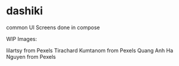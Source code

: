# dashiki
common UI Screens done in compose

WIP
Images:

lilartsy from Pexels
Tirachard Kumtanom from Pexels
Quang Anh Ha Nguyen from Pexels